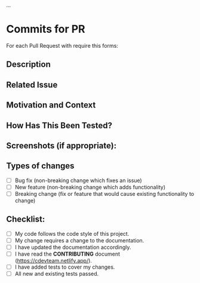 ...

# Commits for PR
For each Pull Request with require this forms:

<!--- Provide a general summary of your changes in the Title above -->

## Description
<!--- Describe your changes in detail -->
<!--  Wording about task submitted: 
  _Example:_ **Team H – #56020 Sesión de trabajo realizado la programación necesaria para cumplir con el requerimiento asignado ejecutando la tarea Crear Metodo de consulta Parte 1 #56830** where #56020 is User story and #56830 is Task. -->
  
## Related Issue
<!--- This project only accepts pull requests related to open issues -->
<!--- If suggesting a new feature or change, please discuss it in an issue first -->
<!--- If fixing a bug, there should be an issue describing it with steps to reproduce -->
<!--- Please link to the issue here: -->

## Motivation and Context
<!--- Why is this change required? What problem does it solve? -->

## How Has This Been Tested?
<!--- Please describe in detail how you tested your changes. -->
<!--- Include details of your testing environment, and the tests you ran to -->
<!--- see how your change affects other areas of the code, etc. -->

## Screenshots (if appropriate):

## Types of changes
<!--- What types of changes does your code introduce? Put an `x` in all the boxes that apply: -->
- [ ] Bug fix (non-breaking change which fixes an issue)
- [ ] New feature (non-breaking change which adds functionality)
- [ ] Breaking change (fix or feature that would cause existing functionality to change)

## Checklist:
<!--- Go over all the following points, and put an `x` in all the boxes that apply. -->
<!--- If you're unsure about any of these, don't hesitate to ask. We're here to help! -->
- [ ] My code follows the code style of this project.
- [ ] My change requires a change to the documentation.
- [ ] I have updated the documentation accordingly.
- [ ] I have read the **CONTRIBUTING** document (https://cdevteam.netlify.app/).
- [ ] I have added tests to cover my changes.
- [ ] All new and existing tests passed.
